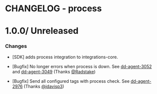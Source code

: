 # CHANGELOG - process

1.0.0/ Unreleased
==================

### Changes

* [SDK] adds process integration to integrations-core.

* [Bugfix] No longer errors when process is down. See [dd-agent-3052](https://github.com/datadog/dd-agent/issues/3052) and [dd-agent-3049](https://github.com/datadog/dd-agent/issues/3049) (Thanks [@Radstake][])
* [Bugfix] Send all configured tags with process check. See [dd-agent-2976](https://github.com/datadog/dd-agent/issues/2976) (Thanks [@jdavisp3][])


[@Radstake]: https://github.com/Radstake
[@jdavisp3]: https://github.com/jdavisp3